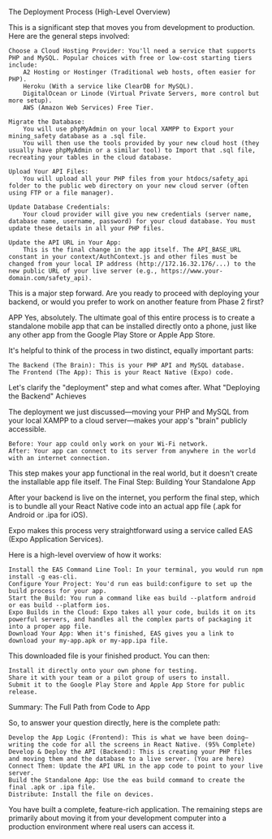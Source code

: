 The Deployment Process (High-Level Overview)

This is a significant step that moves you from development to production. Here are the general steps involved:

    Choose a Cloud Hosting Provider: You'll need a service that supports PHP and MySQL. Popular choices with free or low-cost starting tiers include:
        A2 Hosting or Hostinger (Traditional web hosts, often easier for PHP).
        Heroku (With a service like ClearDB for MySQL).
        DigitalOcean or Linode (Virtual Private Servers, more control but more setup).
        AWS (Amazon Web Services) Free Tier.

    Migrate the Database:
        You will use phpMyAdmin on your local XAMPP to Export your mining_safety database as a .sql file.
        You will then use the tools provided by your new cloud host (they usually have phpMyAdmin or a similar tool) to Import that .sql file, recreating your tables in the cloud database.

    Upload Your API Files:
        You will upload all your PHP files from your htdocs/safety_api folder to the public web directory on your new cloud server (often using FTP or a file manager).

    Update Database Credentials:
        Your cloud provider will give you new credentials (server name, database name, username, password) for your cloud database. You must update these details in all your PHP files.

    Update the API URL in Your App:
        This is the final change in the app itself. The API_BASE_URL constant in your context/AuthContext.js and other files must be changed from your local IP address (http://172.16.32.176/...) to the new public URL of your live server (e.g., https://www.your-domain.com/safety_api).

This is a major step forward. Are you ready to proceed with deploying your backend, or would you prefer to work on another feature from Phase 2 first?


APP
Yes, absolutely. The ultimate goal of this entire process is to create a standalone mobile app that can be installed directly onto a phone, just like any other app from the Google Play Store or Apple App Store.

It's helpful to think of the process in two distinct, equally important parts:

    The Backend (The Brain): This is your PHP API and MySQL database.
    The Frontend (The App): This is your React Native (Expo) code.

Let's clarify the "deployment" step and what comes after.
What "Deploying the Backend" Achieves

The deployment we just discussed—moving your PHP and MySQL from your local XAMPP to a cloud server—makes your app's "brain" publicly accessible.

    Before: Your app could only work on your Wi-Fi network.
    After: Your app can connect to its server from anywhere in the world with an internet connection.

This step makes your app functional in the real world, but it doesn't create the installable app file itself.
The Final Step: Building Your Standalone App

After your backend is live on the internet, you perform the final step, which is to bundle all your React Native code into an actual app file (.apk for Android or .ipa for iOS).

Expo makes this process very straightforward using a service called EAS (Expo Application Services).

Here is a high-level overview of how it works:

    Install the EAS Command Line Tool: In your terminal, you would run npm install -g eas-cli.
    Configure Your Project: You'd run eas build:configure to set up the build process for your app.
    Start the Build: You run a command like eas build --platform android or eas build --platform ios.
    Expo Builds in the Cloud: Expo takes all your code, builds it on its powerful servers, and handles all the complex parts of packaging it into a proper app file.
    Download Your App: When it's finished, EAS gives you a link to download your my-app.apk or my-app.ipa file.

This downloaded file is your finished product. You can then:

    Install it directly onto your own phone for testing.
    Share it with your team or a pilot group of users to install.
    Submit it to the Google Play Store and Apple App Store for public release.

Summary: The Full Path from Code to App

So, to answer your question directly, here is the complete path:

    Develop the App Logic (Frontend): This is what we have been doing—writing the code for all the screens in React Native. (95% Complete)
    Develop & Deploy the API (Backend): This is creating your PHP files and moving them and the database to a live server. (You are here)
    Connect Them: Update the API URL in the app code to point to your live server.
    Build the Standalone App: Use the eas build command to create the final .apk or .ipa file.
    Distribute: Install the file on devices.

You have built a complete, feature-rich application. The remaining steps are primarily about moving it from your development computer into a production environment where real users can access it.